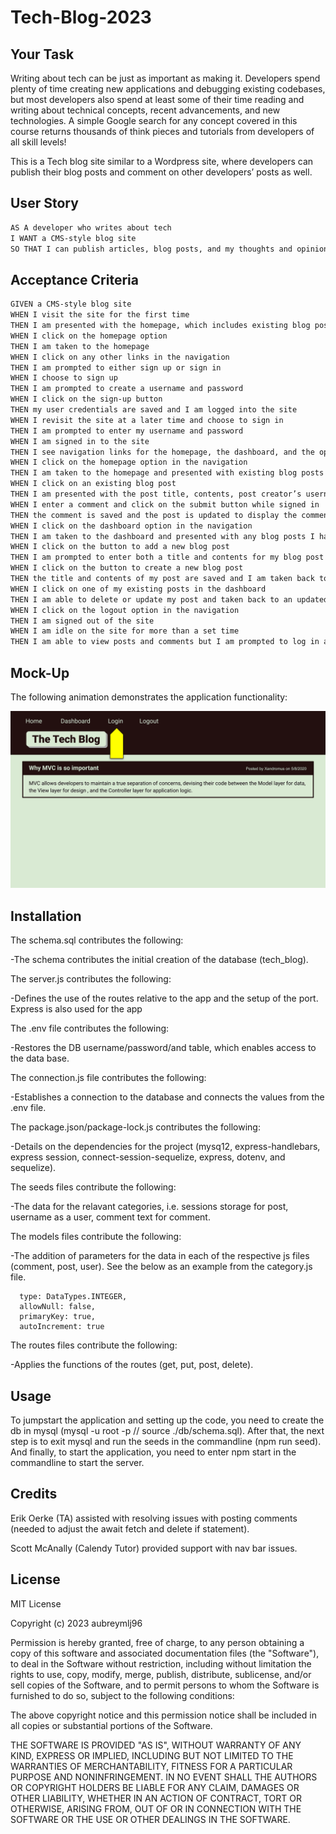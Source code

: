 # Tech-Blog-2023

## Your Task

Writing about tech can be just as important as making it. Developers spend plenty of time creating new applications and debugging existing codebases, but most developers also spend at least some of their time reading and writing about technical concepts, recent advancements, and new technologies. A simple Google search for any concept covered in this course returns thousands of think pieces and tutorials from developers of all skill levels!

This is a Tech blog site similar to a Wordpress site, where developers can publish their blog posts and comment on other developers’ posts as well. 

## User Story

```md
AS A developer who writes about tech
I WANT a CMS-style blog site
SO THAT I can publish articles, blog posts, and my thoughts and opinions
```

## Acceptance Criteria

```md
GIVEN a CMS-style blog site
WHEN I visit the site for the first time
THEN I am presented with the homepage, which includes existing blog posts if any have been posted; navigation links for the homepage and the dashboard; and the option to log in
WHEN I click on the homepage option
THEN I am taken to the homepage
WHEN I click on any other links in the navigation
THEN I am prompted to either sign up or sign in
WHEN I choose to sign up
THEN I am prompted to create a username and password
WHEN I click on the sign-up button
THEN my user credentials are saved and I am logged into the site
WHEN I revisit the site at a later time and choose to sign in
THEN I am prompted to enter my username and password
WHEN I am signed in to the site
THEN I see navigation links for the homepage, the dashboard, and the option to log out
WHEN I click on the homepage option in the navigation
THEN I am taken to the homepage and presented with existing blog posts that include the post title and the date created
WHEN I click on an existing blog post
THEN I am presented with the post title, contents, post creator’s username, and date created for that post and have the option to leave a comment
WHEN I enter a comment and click on the submit button while signed in
THEN the comment is saved and the post is updated to display the comment, the comment creator’s username, and the date created
WHEN I click on the dashboard option in the navigation
THEN I am taken to the dashboard and presented with any blog posts I have already created and the option to add a new blog post
WHEN I click on the button to add a new blog post
THEN I am prompted to enter both a title and contents for my blog post
WHEN I click on the button to create a new blog post
THEN the title and contents of my post are saved and I am taken back to an updated dashboard with my new blog post
WHEN I click on one of my existing posts in the dashboard
THEN I am able to delete or update my post and taken back to an updated dashboard
WHEN I click on the logout option in the navigation
THEN I am signed out of the site
WHEN I am idle on the site for more than a set time
THEN I am able to view posts and comments but I am prompted to log in again before I can add, update, or delete posts
```

## Mock-Up

The following animation demonstrates the application functionality:

![Animation cycles through signing into the app, clicking on buttons, and updating blog posts.](./Assets/14-mvc-homework-demo-01.gif)

## Installation

The schema.sql contributes the following:

-The schema contributes the initial creation of the database (tech_blog).

The server.js contributes the following:

-Defines the use of the routes relative to the app and the setup of the port. Express is also used for the app

The .env file contributes the following:

-Restores the DB username/password/and table, which enables access to the data base.

The connection.js file contributes the following:

-Establishes a connection to the database and connects the values from the .env file.

The package.json/package-lock.js contributes the following:

-Details on the dependencies for the project (mysq12, express-handlebars, express session, connect-session-sequelize, express, dotenv, and sequelize).

The seeds files contribute the following:

-The data for the relavant categories, i.e. sessions storage for post, username as a user, comment text for comment.

The models files contribute the following:

-The addition of parameters for the data in each of the respective js files (comment, post, user). See the below as an example from the category.js file.

      type: DataTypes.INTEGER,
      allowNull: false,
      primaryKey: true,
      autoIncrement: true

The routes files contribute the following:

-Applies the functions of the routes (get, put, post, delete).

## Usage

To jumpstart the application and setting up the code, you need to create the db in mysql (mysql -u root -p // source ./db/schema.sql). After that, the next step is to exit mysql and run the seeds in the commandline (npm run seed). And finally, to start the application, you need to enter npm start in the commandline to start the server.

## Credits

Erik Oerke (TA) assisted with resolving issues with posting comments (needed to adjust the await fetch and delete if statement).

Scott McAnally (Calendy Tutor) provided support with nav bar issues.

## License

MIT License

Copyright (c) 2023 aubreymlj96

Permission is hereby granted, free of charge, to any person obtaining a copy
of this software and associated documentation files (the "Software"), to deal
in the Software without restriction, including without limitation the rights
to use, copy, modify, merge, publish, distribute, sublicense, and/or sell
copies of the Software, and to permit persons to whom the Software is
furnished to do so, subject to the following conditions:

The above copyright notice and this permission notice shall be included in all
copies or substantial portions of the Software.

THE SOFTWARE IS PROVIDED "AS IS", WITHOUT WARRANTY OF ANY KIND, EXPRESS OR
IMPLIED, INCLUDING BUT NOT LIMITED TO THE WARRANTIES OF MERCHANTABILITY,
FITNESS FOR A PARTICULAR PURPOSE AND NONINFRINGEMENT. IN NO EVENT SHALL THE
AUTHORS OR COPYRIGHT HOLDERS BE LIABLE FOR ANY CLAIM, DAMAGES OR OTHER
LIABILITY, WHETHER IN AN ACTION OF CONTRACT, TORT OR OTHERWISE, ARISING FROM,
OUT OF OR IN CONNECTION WITH THE SOFTWARE OR THE USE OR OTHER DEALINGS IN THE
SOFTWARE.

